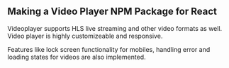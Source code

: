 ## Making a Video Player NPM Package for React

Videoplayer supports HLS live streaming and other video formats as well. Video player is highly customizeable and responsive. 

Features like lock screen functionality for mobiles, handling error and loading states for videos are also implemented.
